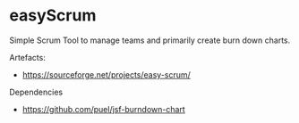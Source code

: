 easyScrum
=========

Simple Scrum Tool to manage teams and primarily create burn down charts.

Artefacts: 
* https://sourceforge.net/projects/easy-scrum/

Dependencies
* https://github.com/puel/jsf-burndown-chart